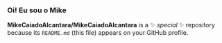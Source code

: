###  Oi! Eu sou o Mike

**MikeCaiadoAlcantara/MikeCaiadoAlcantara** is a ✨ _special_ ✨ repository because its `README.md` (this file) appears on your GitHub profile.
